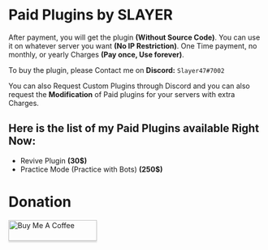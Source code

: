# Paid Plugins by SLAYER

After payment, you will get the plugin **(Without Source Code)**. You can use it on whatever server you want **(No IP Restriction)**. One Time payment, no monthly, or yearly Charges **(Pay once, Use forever)**.

To buy the plugin, please Contact me on **Discord:** `Slayer47#7002`

You can also Request Custom Plugins through Discord and you can also request the **Modification** of Paid plugins for your servers with extra Charges.

## Here is the list of my Paid Plugins available Right Now:
- Revive Plugin **(30$)**
- Practice Mode (Practice with Bots) **(250$)**

# Donation
<a href="https://www.buymeacoffee.com/slayer47" target="_blank"><img src="https://www.buymeacoffee.com/assets/img/custom_images/orange_img.png" alt="Buy Me A Coffee" style="height: 41px !important;width: 174px !important;box-shadow: 0px 3px 2px 0px rgba(190, 190, 190, 0.5) !important;-webkit-box-shadow: 0px 3px 2px 0px rgba(190, 190, 190, 0.5) !important;" ></a>

